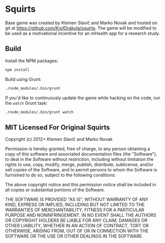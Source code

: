 # Squirts

Base game was created by Klemen Slavič and Marko Novak and hosted on git at https://github.com/KrofDrakula/squirts.  The game will be modified to be used as a motivational incentive for an mHealth app for a research study. 

## Build

Install the NPM packages:

```bash
npm install
```

Build using Grunt:

```bash
./node_modules/.bin/grunt
```

If you'd like to continuously update the game while hacking on the code, run the `watch` Grunt task:

```bash
./node_modules/.bin/grunt watch
```

## MIT Licensed For Original Squirts

Copyright (c) 2012+ Klemen Slavič and Marko Novak

Permission is hereby granted, free of charge, to any person obtaining a copy of this software and associated documentation files (the "Software"), to deal in the Software without restriction, including without limitation the rights to use, copy, modify, merge, publish, distribute, sublicense, and/or sell copies of the Software, and to permit persons to whom the Software is furnished to do so, subject to the following conditions:

The above copyright notice and this permission notice shall be included in all copies or substantial portions of the Software.

THE SOFTWARE IS PROVIDED "AS IS", WITHOUT WARRANTY OF ANY KIND, EXPRESS OR IMPLIED, INCLUDING BUT NOT LIMITED TO THE WARRANTIES OF MERCHANTABILITY, FITNESS FOR A PARTICULAR PURPOSE AND NONINFRINGEMENT. IN NO EVENT SHALL THE AUTHORS OR COPYRIGHT HOLDERS BE LIABLE FOR ANY CLAIM, DAMAGES OR OTHER LIABILITY, WHETHER IN AN ACTION OF CONTRACT, TORT OR OTHERWISE, ARISING FROM, OUT OF OR IN CONNECTION WITH THE SOFTWARE OR THE USE OR OTHER DEALINGS IN THE SOFTWARE.
